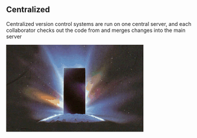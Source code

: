 ##  Centralized

Centralized version control systems are run on one central server, and each collaborator checks out the code from and merges changes into the main server

![alt text](images/monolith.gif)